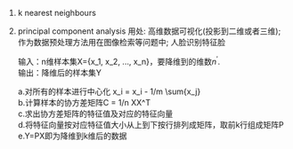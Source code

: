1. k nearest neighbours

2. principal component analysis 
   用处: 高维数据可视化(投影到二维或者三维); 作为数据预处理方法用在图像检索等问题中; 人脸识别特征脸

   输入：n维样本集X={x_1, x_2, ..., x_n}，要降维到的维数$n^{'}$.  
   输出：降维后的样本集Y  
   
    a.对所有的样本进行中心化 x_i = x_i - 1/m \sum{x_j}  
    b.计算样本的协方差矩阵C = 1/n XX^T  
    c.求出协方差矩阵的特征值及对应的特征向量  
    d.将特征向量按对应特征值大小从上到下按行排列成矩阵，取前k行组成矩阵P  
    e.Y=PX即为降维到k维后的数据  
